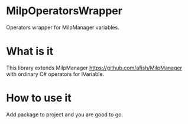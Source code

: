 # MilpOperatorsWrapper
Operators wrapper for MilpManager variables.

# What is it
This library extends MilpManager https://github.com/afish/MilpManager with ordinary C# operators for IVariable.

# How to use it
Add package to project and you are good to go.
